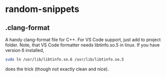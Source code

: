 # random-snippets
## .clang-format
A handy clang-format file for C++. For VS Code support, just add to project folder. 
Note, that VS Code formatter needs libtinfo.so.5 in linux. If you have version 6 installed,
```bash
sudo ln /usr/lib/libtinfo.so.6 /usr/lib/libtinfo.so.5
```
does the trick (though not exactly clean and nice).
